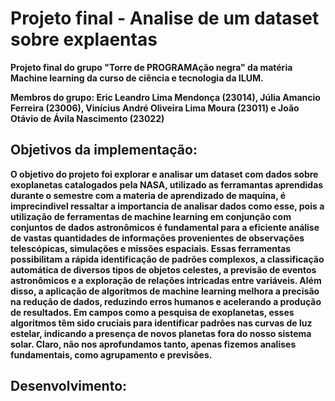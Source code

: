<h1> Projeto final - Analise de um dataset sobre explaentas </h1>

<b> Projeto final do grupo "Torre de PROGRAMAção negra" da matéria Machine learning da curso de ciência e tecnologia da ILUM. <b>

<b> Membros do grupo: Eric Leandro Lima Mendonça (23014), Júlia Amancio Ferreira (23006), Vinícius André Oliveira Lima Moura (23011) e João Otávio de Ávila Nascimento (23022)  </b>

<h2>Objetivos da implementação: </h2>

O objetivo do projeto foi explorar e analisar um dataset com dados sobre exoplanetas catalogados pela NASA, utilizado as ferramantas aprendidas durante o semestre com a materia de aprendizado de maquina, é imprecindivel ressaltar a importancia de analisar dados como esse, pois a utilização de ferramentas de machine learning em conjunção com conjuntos de dados astronômicos é fundamental para a eficiente análise de vastas quantidades de informações provenientes de observações telescópicas, simulações e missões espaciais. Essas ferramentas possibilitam a rápida identificação de padrões complexos, a classificação automática de diversos tipos de objetos celestes, a previsão de eventos astronômicos e a exploração de relações intricadas entre variáveis. Além disso, a aplicação de algoritmos de machine learning melhora a precisão na redução de dados, reduzindo erros humanos e acelerando a produção de resultados. Em campos como a pesquisa de exoplanetas, esses algoritmos têm sido cruciais para identificar padrões nas curvas de luz estelar, indicando a presença de novos planetas fora do nosso sistema solar. Claro, não nos aprofundamos tanto, apenas fizemos analises fundamentais, como agrupamento e previsões.

<h2>Desenvolvimento: </h2>
